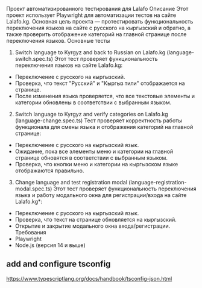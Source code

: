 Проект автоматизированного тестирования для Lalafo
Описание
Этот проект использует Playwright для автоматизации тестов на сайте Lalafo.kg. 
Основная цель проекта — протестировать функциональность переключения языков на сайте с русского на кыргызский и обратно, а также проверить отображение категорий на главной странице после переключения языков.
 Основные тесты
1. Switch language to Kyrgyz and back to Russian on Lalafo.kg (language-switch.spec.ts)
 Этот тест проверяет функциональность переключения языков на сайте Lalafo.kg:
- Переключение с русского на кыргызский.
- Проверка, что текст "Русский" и "Кыргыз тили" отображается на странице.
- После изменения языка проверяется, что все текстовые элементы и категории обновлены в соответствии с выбранным языком.
2. Switch language to Kyrgyz and verify categories on Lalafo.kg (language-change.spec.ts)
Тест проверяет корректность работы функционала для смены языка и отображения категорий на главной странице:
- Переключение с русского на кыргызский язык.
- Ожидание, пока все элементы меню и категории на главной странице обновятся в соответствии с выбранным языком.
- Проверка, что кнопки меню и категории на кыргызском языке отображаются правильно.
3. Change language and test registration modal (language-registration-modal.spec.ts)
Этот тест проверяет функциональность переключения языка и работу модального окна для регистрации/входа на сайте Lalafo.kg*:
- Переключение с русского на кыргызский язык.
- Проверка, что текст на странице обновляется на кыргызский.
- Открытие и закрытие модального окна входа/регистрации.
Требования
- Playwright
- Node.js (версия 14 и выше)



## add and configure tsconfig 
https://www.typescriptlang.org/docs/handbook/tsconfig-json.html 